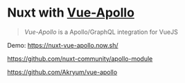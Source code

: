 # Nuxt with [Vue-Apollo](https://vue-apollo.netlify.com/)

> *Vue-Apollo* is a Apollo/GraphQL integration for VueJS

Demo: https://nuxt-vue-apollo.now.sh/

https://github.com/nuxt-community/apollo-module

https://github.com/Akryum/vue-apollo
